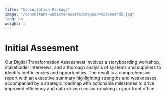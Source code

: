 ```yaml
---
title: "Consultation Package"
image: "/consultant-website/assets/images/whiteboard2.jpg"
lang: en
weight: 1
---
```


# Initial Assesment

Our Digital Transformation Assessment involves a storyboarding workshop, stakeholder interviews, and a thorough analysis of systems and suppliers to identify inefficiencies and opportunities. The result is a comprehensive report with an executive summary highlighting strengths and weaknesses, accompanied by a strategic roadmap with actionable milestones to drive improved efficiency and data-driven decision-making in your front office.

